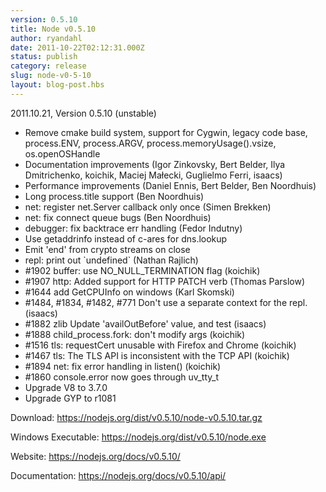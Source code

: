 ```yaml
---
version: 0.5.10
title: Node v0.5.10
author: ryandahl
date: 2011-10-22T02:12:31.000Z
status: publish
category: release
slug: node-v0-5-10
layout: blog-post.hbs
---
```


2011.10.21, Version 0.5.10 (unstable)
<ul><li>Remove cmake build system, support for Cygwin, legacy code base, process.ENV, process.ARGV, process.memoryUsage().vsize, os.openOSHandle</li>
<li>Documentation improvements (Igor Zinkovsky, Bert Belder, Ilya Dmitrichenko, koichik, Maciej Małecki, Guglielmo Ferri, isaacs)</li>
<li>Performance improvements (Daniel Ennis, Bert Belder, Ben Noordhuis) </li>
<li>Long process.title support (Ben Noordhuis)</li>
<li>net: register net.Server callback only once (Simen Brekken)</li>
<li>net: fix connect queue bugs (Ben Noordhuis)</li>
<li>debugger: fix backtrace err handling (Fedor Indutny)</li>
<li>Use getaddrinfo instead of c-ares for dns.lookup</li>
<li>Emit 'end' from crypto streams on close</li>
<li>repl: print out `undefined` (Nathan Rajlich)</li>
<li>#1902 buffer: use NO_NULL_TERMINATION flag (koichik)</li>
<li>#1907 http: Added support for HTTP PATCH verb (Thomas Parslow)</li>
<li>#1644 add GetCPUInfo on windows (Karl Skomski)</li>
<li>#1484, #1834, #1482, #771 Don't use a separate context for the repl.  (isaacs)</li>
<li>#1882 zlib Update 'availOutBefore' value, and test (isaacs)</li>
<li>#1888 child_process.fork: don't modify args (koichik)</li>
<li>#1516 tls: requestCert unusable with Firefox and Chrome (koichik)</li>
<li>#1467 tls: The TLS API is inconsistent with the TCP API (koichik)</li>
<li>#1894 net: fix error handling in listen() (koichik)</li>
<li>#1860 console.error now goes through uv_tty_t</li>
<li>Upgrade V8 to 3.7.0</li>
<li>Upgrade GYP to r1081</li></ul>



Download: <a href="https://nodejs.org/dist/v0.5.10/node-v0.5.10.tar.gz">https://nodejs.org/dist/v0.5.10/node-v0.5.10.tar.gz</a>

Windows Executable: <a href="https://nodejs.org/dist/v0.5.10/node.exe">https://nodejs.org/dist/v0.5.10/node.exe</a>

Website: <a href="https://nodejs.org/docs/v0.5.10/">https://nodejs.org/docs/v0.5.10/</a>

Documentation: <a href="https://nodejs.org/docs/v0.5.10/api/">https://nodejs.org/docs/v0.5.10/api/</a>
